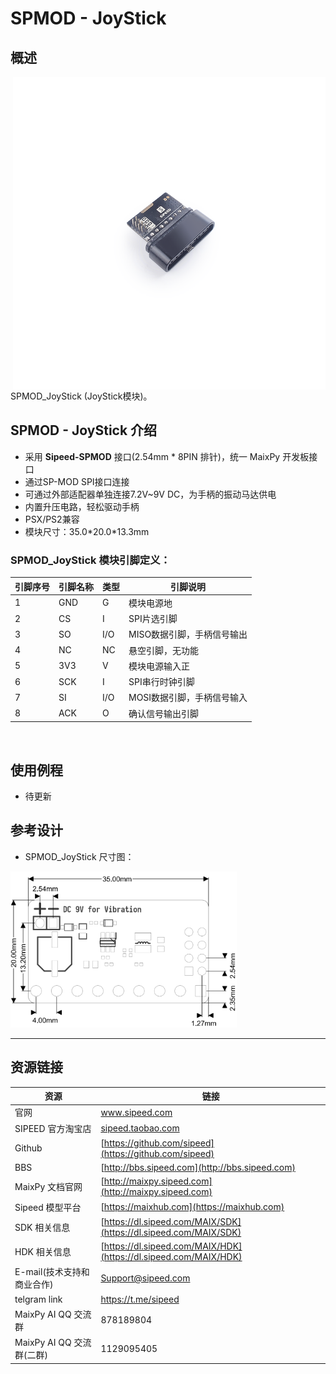 # SPMOD - JoyStick


## 概述

<img src="../../assets/spmod/spmod_joystick/sp_joystick.png" align="right" width="" height="500" />

SPMOD_JoyStick (JoyStick模块)。

## SPMOD - JoyStick 介绍

- 采用 **Sipeed-SPMOD** 接口(2.54mm * 8PIN 排针)，统一 MaixPy 开发板接口
- 通过SP-MOD SPI接口连接
- 可通过外部适配器单独连接7.2V~9V DC，为手柄的振动马达供电
- 内置升压电路，轻松驱动手柄
- PSX/PS2兼容
- 模块尺寸：35.0\*20.0\*13.3mm


###  SPMOD_JoyStick 模块引脚定义：

| 引脚序号  | 引脚名称 | 类型  | 引脚说明    |
| -------- | -------- | ---- | ---------- |
| 1 | GND | G | 模块电源地 |
| 2 | CS | I | SPI片选引脚 |
| 3 | SO | I/O | MISO数据引脚，手柄信号输出 |
| 4 | NC | NC | 悬空引脚，无功能 |
| 5 | 3V3 | V | 模块电源输入正 |
| 6 | SCK | I | SPI串行时钟引脚 |
| 7 | SI | I/O | MOSI数据引脚，手柄信号输入 |
| 8 | ACK | O | 确认信号输出引脚 |

<img src="" width="500" />


## 使用例程

- 待更新

## 参考设计

- SPMOD_JoyStick 尺寸图：

<img src="../../assets/spmod/spmod_joystick/sipeed_spmod_joystick.png" height="250" />

-----

## 资源链接

| 资源 | 链接 |
| --- | --- |
| 官网 | www.sipeed.com |
| SIPEED 官方淘宝店 |[sipeed.taobao.com](sipeed.taobao.com) |
|Github | [https://github.com/sipeed](https://github.com/sipeed) |
|BBS | [http://bbs.sipeed.com](http://bbs.sipeed.com) |
|MaixPy 文档官网 | [http://maixpy.sipeed.com](http://maixpy.sipeed.com) |
|Sipeed 模型平台 | [https://maixhub.com](https://maixhub.com) |
|SDK 相关信息 | [https://dl.sipeed.com/MAIX/SDK](https://dl.sipeed.com/MAIX/SDK) |
|HDK 相关信息 | [https://dl.sipeed.com/MAIX/HDK](https://dl.sipeed.com/MAIX/HDK) |
|E-mail(技术支持和商业合作) | [Support@sipeed.com](mailto:support@sipeed.com) |
|telgram link | https://t.me/sipeed |
|MaixPy AI QQ 交流群 | 878189804 |
|MaixPy AI QQ 交流群(二群) | 1129095405 |
